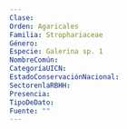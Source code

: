 ```yaml
---
Clase: 
Orden: Agaricales
Familia: Strophariaceae
Género: 
Especie: Galerina sp. 1
NombreComún: 
CategoríaUICN: 
EstadoConservaciónNacional: 
SectorenlaRBHH: 
Presencia: 
TipoDeDato: 
Fuente: ""
---
```

